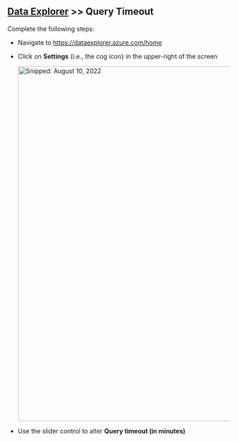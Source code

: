 ## [Data Explorer](Infrastructure_DataExplorer.md) >> **Query Timeout**

Complete the following steps:

* Navigate to https://dataexplorer.azure.com/home
* Click on **Settings** {i.e., the cog icon} in the upper-right of the screen

  <img src="https://user-images.githubusercontent.com/44923999/184005244-a6ce924a-e516-4a1b-9ee6-5f587dabf9f6.png" width="800" title="Snipped: August 10, 2022" />

* Use the slider control to alter **Query timeout (in minutes)**

